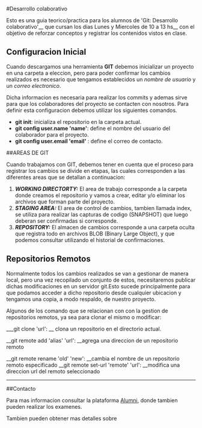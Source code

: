 #Desarrollo colaborativo

Esto es una guia teorico/practica para los alumnos de 'Git: Desarrollo colaborativo'__ que cursan los dias Lunes y Miercoles de 10 a 13 hs__ con el objetivo de reforzar conceptos y registrar los contenidos vistos en clase.

## Configuracion Inicial

Cuando descargamos una herramienta __GIT__ debemos inicializar un proyecto en una carpeta a eleccion, pero para poder confirmar los cambios realizados es necesario que tengamos establecidos un _nombre de usuario_ y un _correo electronico_.

Dicha informacion es necesaria para realizar los commits y ademas sirve para que los colaboradores del proyecto se contacten con nosotros. Para definir esta configuracion debemos utilizar los siguientes comandos.

* __git init__: inicializa el repositorio en la carpeta actual.
* __git config user.name 'name'__: define el nombre del usuario del colaborador para el proyecto.
* __git config user.email 'email'__ : define el correo de contacto.

##AREAS DE GIT

Cuando trabajamos con GIT, debemos tener en cuenta que el proceso para registrar los cambios se divide en etapas, las cuales corresponden a las diferentes areas que se detallan a continuacion:

1. ***WORKING DIRECTORTY:*** El area de trabajo corresponde a la carpeta donde creamos el repositorio y vamos a crear, editar y/o eliminar los archivos que forman parte del proyecto.
2. ***STAGING AREA:*** El area de control de cambios, tambien llamada index, se utiliza para realizar las capturas de codigo (SNAPSHOT) que luego deberan ser confirmadas si corresponde.
3. ***REPOSITORY:*** El almacen de cambios corresponde a una carpeta oculta que registra todo en archivos BLOB (Binary Large Object), y que podemos consultar utilizando el historial de confirmaciones.

## Repositorios Remotos

Normalmente todos los cambios realizados se van a gestionar de manera local, pero una vez recopilado un conjunto de estos, necesitaremos publicar dichas modificaciones en un servidor git.Esto sucede principalmente para que podamos acceder a dicho repositorio desde cualquier ubicacion y tengamos una copia, a modo respaldo, de nuestro proyecto.

Algunos de los comando que se relacionan con con la gestion de repositorios remotos, ya sea para clonar el mismo o modificar:

___git clone 'url': __ clona un repositorio en el directorio actual.

__git remote add 'alias' 'url': __agrega una direccion de un repositorio remoto

__git remote rename 'old' 'new': __cambia el nombre de un repositorio remoto especificado
__git remote set-url 'remote' 'url': __modifica una direccion url del remoto seleccionado

---


##Contacto

Para mas informacion consultar la plataforma [Alumni](https://alumni.educacionIT), donde tambien pueden realizar los examenes.

Tambien pueden obtener mas detalles sobre 